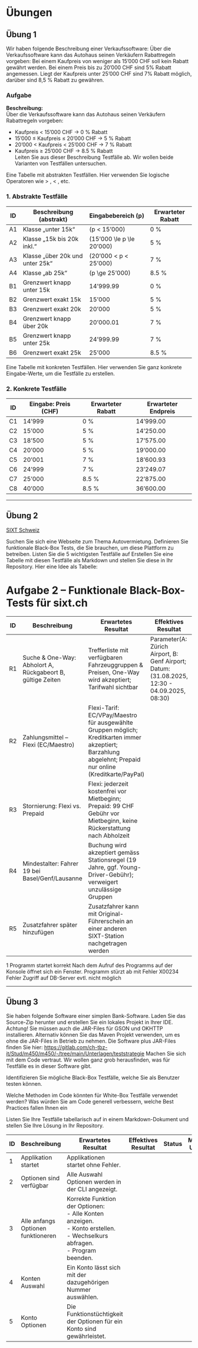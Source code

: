 # Übungen

## Übung 1
Wir haben folgende Beschreibung einer Verkaufssoftware:
Über die Verkaufssoftware kann das Autohaus seinen Verkäufern Rabattregeln vorgeben: Bei einem Kaufpreis von weniger
als 15’000 CHF soll kein Rabatt gewährt werden. Bei einem Preis bis zu 20’000 CHF sind 5% Rabatt angemessen. Liegt der
Kaufpreis unter 25’000 CHF sind 7% Rabatt möglich, darüber sind 8,5 % Rabatt zu gewähren.

### Aufgabe

**Beschreibung:**  
Über die Verkaufssoftware kann das Autohaus seinen Verkäufern Rabattregeln vorgeben:
- Kaufpreis < 15’000 CHF → 0 % Rabatt
- 15’000 ≤ Kaufpreis ≤ 20’000 CHF → 5 % Rabatt
- 20’000 < Kaufpreis < 25’000 CHF → 7 % Rabatt
- Kaufpreis ≥ 25’000 CHF → 8.5 % Rabatt  
Leiten Sie aus dieser Beschreibung Testfälle ab. Wir wollen beide Varianten von Testfällen untersuchen.


Eine Tabelle mit abstrakten Testfällen. Hier verwenden Sie logische Operatoren wie > , < , etc.

### 1. Abstrakte Testfälle

| ID  | Beschreibung (abstrakt) | Eingabebereich \(p\) | Erwarteter Rabatt |
|-----|--------------------------|----------------------|------------------|
| A1  | Klasse „unter 15k“       | \(p < 15’000\)       | 0 %              |
| A2  | Klasse „15k bis 20k inkl.“ | \(15’000 \le p \le 20’000\) | 5 % |
| A3  | Klasse „über 20k und unter 25k“ | \(20’000 < p < 25’000\) | 7 % |
| A4  | Klasse „ab 25k“          | \(p \ge 25’000\)     | 8.5 %            |
| B1  | Grenzwert knapp unter 15k | 14’999.99            | 0 %              |
| B2  | Grenzwert exakt 15k       | 15’000               | 5 %              |
| B3  | Grenzwert exakt 20k       | 20’000               | 5 %              |
| B4  | Grenzwert knapp über 20k  | 20’000.01            | 7 %              |
| B5  | Grenzwert knapp unter 25k | 24’999.99            | 7 %              |
| B6  | Grenzwert exakt 25k       | 25’000               | 8.5 %            |

Eine Tabelle mit konkreten Testfällen. Hier verwenden Sie ganz konkrete Eingabe-Werte, um die Testfälle zu erstellen.

### 2. Konkrete Testfälle

| ID  | Eingabe: Preis (CHF) | Erwarteter Rabatt | Erwarteter Endpreis |
|-----|----------------------|------------------|---------------------|
| C1  | 14’999               | 0 %              | 14’999.00           |
| C2  | 15’000               | 5 %              | 14’250.00           |
| C3  | 18’500               | 5 %              | 17’575.00           |
| C4  | 20’000               | 5 %              | 19’000.00           |
| C5  | 20’001               | 7 %              | 18’600.93           |
| C6  | 24’999               | 7 %              | 23’249.07           |
| C7  | 25’000               | 8.5 %            | 22’875.00           |
| C8  | 40’000               | 8.5 %            | 36’600.00           |

---


## Übung 2

[SIXT Schweiz](https://www.sixt.ch/)

Suchen Sie sich eine Webseite zum Thema Autovermietung.
Definieren Sie funktionale Black-Box Tests, die Sie brauchen, um diese Plattform zu betreiben.
Listen Sie die 5 wichtigsten Testfälle auf
Erstellen Sie eine Tabelle mit diesen Testfälle als Markdown und stellen Sie diese in Ihr Repository. Hier eine Idee als Tabelle:

# Aufgabe 2 – Funktionale Black-Box-Tests für sixt.ch

| ID  | Beschreibung | Erwartetes Resultat | Effektives Resultat                                                                                      | Status | Mögliche Ursache                                                                            |
|-----|--------------|---------------------|----------------------------------------------------------------------------------------------------------|--------|---------------------------------------------------------------------------------------------|
| R1  | Suche & One-Way: Abholort A, Rückgabeort B, gültige Zeiten | Trefferliste mit verfügbaren Fahrzeuggruppen & Preisen, One-Way wird akzeptiert; Tarifwahl sichtbar | Parameter(A: Zürich Airport, B: Genf Airport; Datum:(31.08.2025, 12:30 - 04.09.2025, 08:30)              | ✅ | API-Suche down; Fehler bei Ort-/Datumsvalidierung                                           |  |                   |
| R2  | Zahlungsmittel – Flexi (EC/Maestro) | Flexi-Tarif: EC/VPay/Maestro für ausgewählte Gruppen möglich; Kreditkarten immer akzeptiert; Barzahlung abgelehnt; Prepaid nur online (Kreditkarte/PayPal) |                                                                                                          |        | Tarif-/Gruppenmapping falsch; Zahlart-Filter defekt                                         |
| R3  | Stornierung: Flexi vs. Prepaid | Flexi: jederzeit kostenfrei vor Mietbeginn; Prepaid: 99 CHF Gebühr vor Mietbeginn, keine Rückerstattung nach Abholzeit |                                                                                                          |        | Business-Rule falsch implementiert; Zeitfenster fehlerhaft                                  |
| R4  | Mindestalter: Fahrer 19 bei Basel/Genf/Lausanne | Buchung wird akzeptiert gemäss Stationsregel (19 Jahre, ggf. Young-Driver-Gebühr); verweigert unzulässige Gruppen |                                                                                                          |        | Altersprüfung nur global, nicht stationsabhängig                                            |
| R5  | Zusatzfahrer später hinzufügen | Zusatzfahrer kann mit Original-Führerschein an einer anderen SIXT-Station nachgetragen werden |                                                                                                          |        | Prozess in Filiale unbekannt; UI ohne entsprechenden Hinweis                                |





1
Programm startet korrekt
Nach dem Aufruf des Programms auf der Konsole öffnet sich ein Fenster.
Programm stürzt ab mit Fehler X00234
Fehler
Zugriff auf DB-Server evtl. nicht möglich



---

## Übung 3
Sie haben folgende Software einer simplen Bank-Software. Laden Sie das Source-Zip herunter und erstellen Sie ein lokales
Projekt in Ihrer IDE. Achtung! Sie müssen auch die JAR-Files für GSON und OKHTTP installieren. Alternativ können Sie das
Maven Projekt verwenden,
um es ohne die JAR-Files in Betrieb zu nehmen. Die Software plus JAR-Files finden Sie
hier: https://gitlab.com/ch-tbz-it/Stud/m450/m450/-/tree/main/Unterlagen/teststrategie
Machen Sie sich mit dem Code vertraut.
Wir wollen ganz grob herausfinden, was für Testfälle es in dieser Software gibt.

Identifizieren Sie mögliche Black-Box Testfälle, welche Sie als Benutzer testen können.

Welche Methoden im Code könnten für White-Box Testfälle verwendet werden?
Was würden Sie am Code generell verbessern, welche Best Practices fallen Ihnen ein

Listen Sie Ihre Testfälle tabellarisch auf in einem Markdown-Dokument und stellen Sie Ihre Lösung in Ihr Repository.



| ID  | Beschreibung                       | Erwartetes Resultat                                                                                                               | Effektives Resultat | Status | Mögliche Ursache |  
| --- | ---------------------------------- | --------------------------------------------------------------------------------------------------------------------------------- | ------------------- | ------ | ---------------- |
| 1   | Applikation startet                | Applikationen startet ohne Fehler.                                                                                                |                     |        |                  |
| 2   | Optionen sind verfügbar            | Alle Auswahl Optionen werden in der CLI angezeigt.                                                                                |                     |        |                  |
| 3   | Alle anfangs Optionen funktioneren | Korrekte Funktion der Optionen:<br>- Alle Konten anzeigen.<br>- Konto erstellen.<br>- Wechselkurs abfragen.<br>- Program beenden. |                     |        |                  |
| 4   | Konten Auswahl                     | Ein Konto lässt sich mit der dazugehörigen Nummer auswählen.                                                                      |                     |        |                  |
| 5   | Konto Optionen                     | Die Funktionstüchtigkeit der Optionen für ein Konto sind gewährleistet.                                                           |                     |        |                  |

 